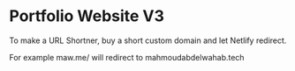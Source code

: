 # Portfolio Website V3

To make a URL Shortner, buy a short custom domain and let Netlify redirect.

For example maw.me/ will redirect to mahmoudabdelwahab.tech